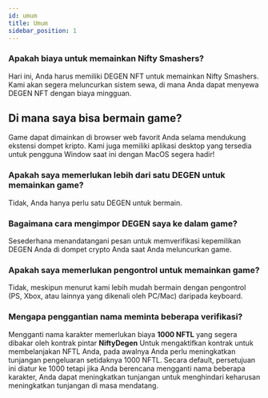 ```yaml
---
id: umum
title: Umum
sidebar_position: 1
---
```


### **Apakah biaya untuk memainkan Nifty Smashers?**

Hari ini, Anda harus memiliki DEGEN NFT untuk memainkan Nifty Smashers. Kami akan segera meluncurkan sistem sewa, di mana Anda dapat menyewa DEGEN NFT dengan biaya mingguan.

## Di mana saya bisa bermain game?

Game dapat dimainkan di browser web favorit Anda selama mendukung ekstensi dompet kripto. Kami juga memiliki aplikasi desktop yang tersedia untuk pengguna Window saat ini dengan MacOS segera hadir!

### **Apakah saya memerlukan lebih dari satu DEGEN untuk memainkan game?**

Tidak, Anda hanya perlu satu DEGEN untuk bermain.

### Bagaimana cara mengimpor DEGEN saya ke dalam game?

Sesederhana menandatangani pesan untuk memverifikasi kepemilikan DEGEN Anda di dompet crypto Anda saat Anda meluncurkan game.

### **Apakah saya memerlukan pengontrol untuk memainkan game?**
Tidak, meskipun menurut kami lebih mudah bermain dengan pengontrol (PS, Xbox, atau lainnya yang dikenali oleh PC/Mac) daripada keyboard.

### Mengapa penggantian nama meminta beberapa verifikasi?

Mengganti nama karakter memerlukan biaya **1000 NFTL** yang segera dibakar oleh kontrak pintar **NiftyDegen** Untuk mengaktifkan kontrak untuk membelanjakan NFTL Anda, pada awalnya Anda perlu meningkatkan tunjangan pengeluaran setidaknya 1000 NFTL. Secara default, persetujuan ini diatur ke 1000 tetapi jika Anda berencana mengganti nama beberapa karakter, Anda dapat meningkatkan tunjangan untuk menghindari keharusan meningkatkan tunjangan di masa mendatang.
